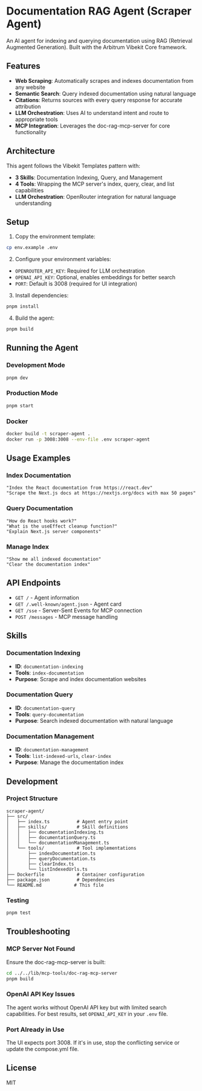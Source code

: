 # Documentation RAG Agent (Scraper Agent)

An AI agent for indexing and querying documentation using RAG (Retrieval Augmented Generation). Built with the Arbitrum Vibekit Core framework.

## Features

- **Web Scraping**: Automatically scrapes and indexes documentation from any website
- **Semantic Search**: Query indexed documentation using natural language
- **Citations**: Returns sources with every query response for accurate attribution
- **LLM Orchestration**: Uses AI to understand intent and route to appropriate tools
- **MCP Integration**: Leverages the doc-rag-mcp-server for core functionality

## Architecture

This agent follows the Vibekit Templates pattern with:

- **3 Skills**: Documentation Indexing, Query, and Management
- **4 Tools**: Wrapping the MCP server's index, query, clear, and list capabilities
- **LLM Orchestration**: OpenRouter integration for natural language understanding

## Setup

1. Copy the environment template:

```bash
cp env.example .env
```

2. Configure your environment variables:

- `OPENROUTER_API_KEY`: Required for LLM orchestration
- `OPENAI_API_KEY`: Optional, enables embeddings for better search
- `PORT`: Default is 3008 (required for UI integration)

3. Install dependencies:

```bash
pnpm install
```

4. Build the agent:

```bash
pnpm build
```

## Running the Agent

### Development Mode

```bash
pnpm dev
```

### Production Mode

```bash
pnpm start
```

### Docker

```bash
docker build -t scraper-agent .
docker run -p 3008:3008 --env-file .env scraper-agent
```

## Usage Examples

### Index Documentation

```
"Index the React documentation from https://react.dev"
"Scrape the Next.js docs at https://nextjs.org/docs with max 50 pages"
```

### Query Documentation

```
"How do React hooks work?"
"What is the useEffect cleanup function?"
"Explain Next.js server components"
```

### Manage Index

```
"Show me all indexed documentation"
"Clear the documentation index"
```

## API Endpoints

- `GET /` - Agent information
- `GET /.well-known/agent.json` - Agent card
- `GET /sse` - Server-Sent Events for MCP connection
- `POST /messages` - MCP message handling

## Skills

### Documentation Indexing

- **ID**: `documentation-indexing`
- **Tools**: `index-documentation`
- **Purpose**: Scrape and index documentation websites

### Documentation Query

- **ID**: `documentation-query`
- **Tools**: `query-documentation`
- **Purpose**: Search indexed documentation with natural language

### Documentation Management

- **ID**: `documentation-management`
- **Tools**: `list-indexed-urls`, `clear-index`
- **Purpose**: Manage the documentation index

## Development

### Project Structure

```
scraper-agent/
├── src/
│   ├── index.ts          # Agent entry point
│   ├── skills/           # Skill definitions
│   │   ├── documentationIndexing.ts
│   │   ├── documentationQuery.ts
│   │   └── documentationManagement.ts
│   └── tools/            # Tool implementations
│       ├── indexDocumentation.ts
│       ├── queryDocumentation.ts
│       ├── clearIndex.ts
│       └── listIndexedUrls.ts
├── Dockerfile            # Container configuration
├── package.json          # Dependencies
└── README.md            # This file
```

### Testing

```bash
pnpm test
```

## Troubleshooting

### MCP Server Not Found

Ensure the doc-rag-mcp-server is built:

```bash
cd ../../lib/mcp-tools/doc-rag-mcp-server
pnpm build
```

### OpenAI API Key Issues

The agent works without OpenAI API key but with limited search capabilities. For best results, set `OPENAI_API_KEY` in your `.env` file.

### Port Already in Use

The UI expects port 3008. If it's in use, stop the conflicting service or update the compose.yml file.

## License

MIT
